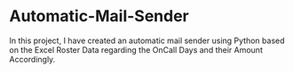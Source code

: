 # Automatic-Mail-Sender
In this project, I have created an automatic mail sender using Python based on the Excel Roster Data regarding the OnCall Days and their Amount Accordingly.
